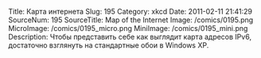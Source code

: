 Title: Карта интернета 
Slug: 195 
Category: xkcd 
Date: 2011-02-11 21:41:29 
SourceNum: 195 
SourceTitle: Map of the Internet 
Image: /comics/0195.png 
MicroImage: /comics/0195_micro.png 
MiniImage: /comics/0195_mini.png 
Description: Чтобы представить себе как выглядит карта адресов IPv6, достаточно взглянуть на стандартные обои в Windows XP. 

